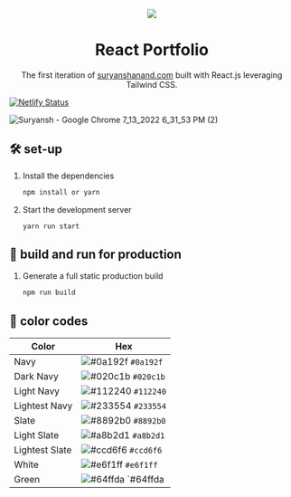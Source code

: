 <p align="center">
  <img src="https://user-images.githubusercontent.com/77827345/178848513-39ac4576-26d4-4b7a-84e6-000376741941.PNG"/>
</p>
<h1 align="center">
  React Portfolio
</h1>
<p align="center">
  The first iteration of <a href="https://suryanshanand.com" target="_blank">suryanshanand.com</a> built with React.js leveraging Tailwind CSS.
  
  [![Netlify Status](https://api.netlify.com/api/v1/badges/016be104-2071-44fd-956f-920f6de6bfce/deploy-status)](https://app.netlify.com/sites/suryportfoilio/deploys)
</p>

![Suryansh - Google Chrome 7_13_2022 6_31_53 PM (2)](https://user-images.githubusercontent.com/77827345/178848259-bf62be16-34f2-4742-b3ee-9c4a175a255a.png)

## 🛠 set-up

1. Install the dependencies

   ```sh
   npm install or yarn
   ```

2. Start the development server

   ```sh
   yarn run start
   ```

## 🚀 build and run for production

1. Generate a full static production build

   ```sh
   npm run build
   ```

## 🎨 color codes

| Color          | Hex                                                                |
| -------------- | ------------------------------------------------------------------ |
| Navy           | ![#0a192f](https://via.placeholder.com/10/0a192f?text=+) `#0a192f` |
| Dark Navy      | ![#020c1b](https://via.placeholder.com/10/020c1b?text=+) `#020c1b` |
| Light Navy     | ![#112240](https://via.placeholder.com/10/0a192f?text=+) `#112240` |
| Lightest Navy  | ![#233554](https://via.placeholder.com/10/303C55?text=+) `#233554` |
| Slate          | ![#8892b0](https://via.placeholder.com/10/8892b0?text=+) `#8892b0` |
| Light Slate    | ![#a8b2d1](https://via.placeholder.com/10/a8b2d1?text=+) `#a8b2d1` |
| Lightest Slate | ![#ccd6f6](https://via.placeholder.com/10/ccd6f6?text=+) `#ccd6f6` |
| White          | ![#e6f1ff](https://via.placeholder.com/10/e6f1ff?text=+) `#e6f1ff` |
| Green          | ![#64ffda](https://via.placeholder.com/10/64ffda?text=+) `#64ffda

